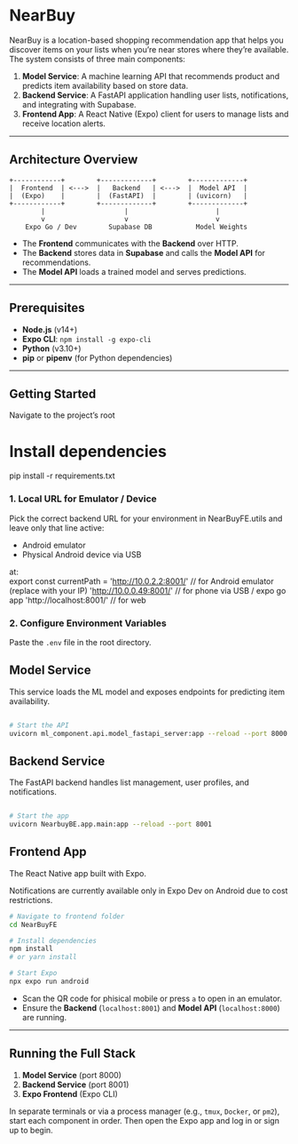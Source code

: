 # NearBuy

NearBuy is a location-based shopping recommendation app that helps you discover items on your lists when you’re near stores where they’re available. The system consists of three main components:

1. **Model Service**: A machine learning API that recommends product and predicts item availability based on store data.
2. **Backend Service**: A FastAPI application handling user lists, notifications, and integrating with Supabase.
3. **Frontend App**: A React Native (Expo) client for users to manage lists and receive location alerts.

---

## Architecture Overview

```plaintext
+------------+        +-------------+        +-------------+
|  Frontend  | <--->  |   Backend   | <--->  |  Model API  |
|  (Expo)    |        |  (FastAPI)  |        | (uvicorn)   |
+------------+        +-------------+        +-------------+
        |                    |                      |
        v                    v                      v
    Expo Go / Dev        Supabase DB           Model Weights
```

* The **Frontend** communicates with the **Backend** over HTTP.
* The **Backend** stores data in **Supabase** and calls the **Model API** for recommendations.
* The **Model API** loads a trained model and serves predictions.

---

## Prerequisites

* **Node.js** (v14+)
* **Expo CLI**: `npm install -g expo-cli`
* **Python** (v3.10+)
* **pip** or **pipenv** (for Python dependencies)

---

## Getting Started
Navigate to the project’s root

# Install dependencies
pip install -r requirements.txt

### 1. Local URL for Emulator / Device

Pick the correct backend URL for your environment in NearBuyFE.utils and leave only that line active:
   - Android emulator
   - Physical Android device via USB

at:   
export const currentPath =
    'http://10.0.2.2:8001/' // for Android emulator (replace with your IP)
    'http://10.0.0.49:8001/' // for phone via USB / expo go app
    'http://localhost:8001/' // for web


### 2. Configure Environment Variables

Paste the `.env` file in the root directory.

## Model Service

This service loads the ML model and exposes endpoints for predicting item availability.

```bash

# Start the API
uvicorn ml_component.api.model_fastapi_server:app --reload --port 8000
```

## Backend Service

The FastAPI backend handles list management, user profiles, and notifications.

```bash

# Start the app
uvicorn NearbuyBE.app.main:app --reload --port 8001
```

## Frontend App

The React Native app built with Expo.

Notifications are currently available only in Expo Dev on Android due to cost restrictions.

```bash
# Navigate to frontend folder
cd NearBuyFE

# Install dependencies
npm install
# or yarn install

# Start Expo
npx expo run android
```

* Scan the QR code for phisical mobile or press `a` to open in an emulator.
* Ensure the **Backend** (`localhost:8001`) and **Model API** (`localhost:8000`) are running.

---

## Running the Full Stack

1. **Model Service** (port 8000)
2. **Backend Service** (port 8001)
3. **Expo Frontend** (Expo CLI)

In separate terminals or via a process manager (e.g., `tmux`, `Docker`, or `pm2`), start each component in order. Then open the Expo app and log in or sign up to begin.
